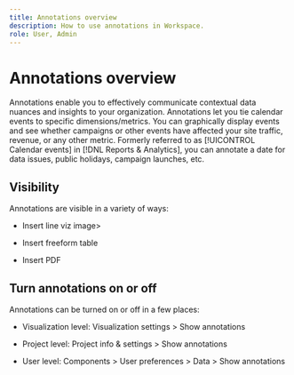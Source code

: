 ```yaml
---
title: Annotations overview
description: How to use annotations in Workspace.
role: User, Admin
---
```

# Annotations overview

Annotations enable you to effectively communicate contextual data nuances and insights to your organization. Annotations let you tie calendar events to specific dimensions/metrics. You can graphically display events and see whether campaigns or other events have affected your site traffic, revenue, or any other metric. Formerly referred to as [!UICONTROL Calendar events] in [!DNL Reports & Analytics], you can annotate a date for data issues, public holidays, campaign launches, etc.

## Visibility

Annotations are visible in a variety of ways:

* Insert line viz image>

* Insert freeform table

* Insert PDF

## Turn annotations on or off

Annotations can be turned on or off in a few places:

* Visualization level: Visualization settings > Show annotations

* Project level: Project info & settings > Show annotations

* User level: Components > User preferences > Data > Show annotations
